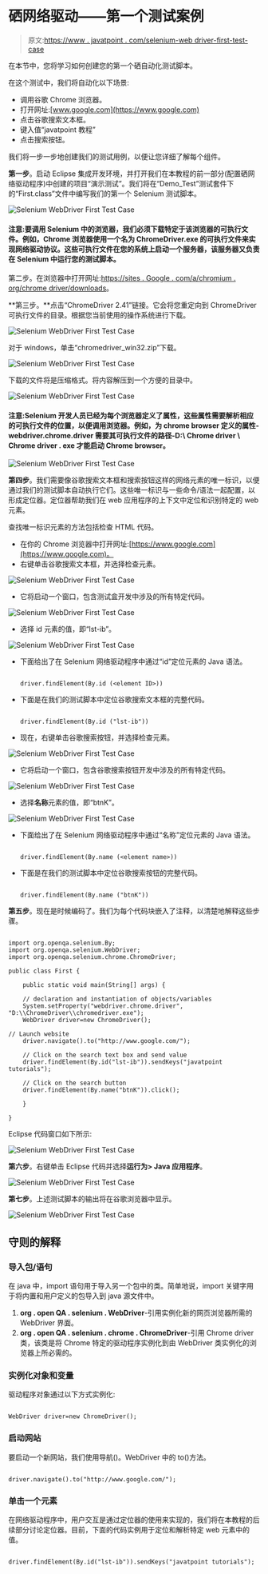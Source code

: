 # 硒网络驱动——第一个测试案例

> 原文:[https://www . javatpoint . com/selenium-web driver-first-test-case](https://www.javatpoint.com/selenium-webdriver-first-test-case)

在本节中，您将学习如何创建您的第一个硒自动化测试脚本。

在这个测试中，我们将自动化以下场景:

*   调用谷歌 Chrome 浏览器。
*   打开网址:[www.google.com](https://www.google.com)
*   点击谷歌搜索文本框。
*   键入值“javatpoint 教程”
*   点击搜索按钮。

我们将一步一步地创建我们的测试用例，以便让您详细了解每个组件。

**第一步**。启动 Eclipse 集成开发环境，并打开我们在本教程的前一部分(配置硒网络驱动程序)中创建的项目“演示测试”。我们将在“Demo_Test”测试套件下的“First.class”文件中编写我们的第一个 Selenium 测试脚本。

![Selenium WebDriver First Test Case](../Images/3cff77c174d22e40e9437c486d6bda92.png)

#### 注意:要调用 Selenium 中的浏览器，我们必须下载特定于该浏览器的可执行文件。例如，Chrome 浏览器使用一个名为 ChromeDriver.exe 的可执行文件来实现网络驱动协议。这些可执行文件在您的系统上启动一个服务器，该服务器又负责在 Selenium 中运行您的测试脚本。

第二步。在浏览器中打开网址:[https://sites . Google . com/a/chromium . org/chrome driver/downloads](https://sites.google.com/a/chromium.org/chromedriver/downloads )。

**第三步。**点击“ChromeDriver 2.41”链接。它会将您重定向到 ChromeDriver 可执行文件的目录。根据您当前使用的操作系统进行下载。

![Selenium WebDriver First Test Case](../Images/149b9637d9ca21049bcec2f5f56a9bde.png)

对于 windows，单击“chromedriver_win32.zip”下载。

![Selenium WebDriver First Test Case](../Images/3a842eeb998172034426947f513c0674.png)

下载的文件将是压缩格式。将内容解压到一个方便的目录中。

![Selenium WebDriver First Test Case](../Images/fabb0980e52f83a4a7a86c7ca7b31302.png)

#### 注意:Selenium 开发人员已经为每个浏览器定义了属性，这些属性需要解析相应的可执行文件的位置，以便调用浏览器。例如，为 chrome browser 定义的属性- webdriver.chrome.driver 需要其可执行文件的路径-D:\ Chrome driver \ Chrome driver . exe 才能启动 Chrome browser。

![Selenium WebDriver First Test Case](../Images/55d519493c0740201ffc04bf83ddeae1.png)

**第四步**。我们需要像谷歌搜索文本框和搜索按钮这样的网络元素的唯一标识，以便通过我们的测试脚本自动执行它们。这些唯一标识与一些命令/语法一起配置，以形成定位器。定位器帮助我们在 web 应用程序的上下文中定位和识别特定的 web 元素。

查找唯一标识元素的方法包括检查 HTML 代码。

*   在你的 Chrome 浏览器中打开网址:[https://www.google.com](https://www.google.com)。
*   右键单击谷歌搜索文本框，并选择检查元素。

![Selenium WebDriver First Test Case](../Images/dfe8812b09527429408e041e293cf7c8.png)

*   它将启动一个窗口，包含测试盒开发中涉及的所有特定代码。

![Selenium WebDriver First Test Case](../Images/9805bceee826a0bb7de337fc2760842b.png)

*   选择 id 元素的值，即“lst-ib”。

![Selenium WebDriver First Test Case](../Images/35db2676fad76f7589edf2f61d65d281.png)

*   下面给出了在 Selenium 网络驱动程序中通过“id”定位元素的 Java 语法。

    ```

    driver.findElement(By.id (<element ID>))

    ```

*   下面是在我们的测试脚本中定位谷歌搜索文本框的完整代码。

    ```

    driver.findElement(By.id ("lst-ib"))

    ```

*   现在，右键单击谷歌搜索按钮，并选择检查元素。

![Selenium WebDriver First Test Case](../Images/a1463d59d9604dea1ebe390913c8f746.png)

*   它将启动一个窗口，包含谷歌搜索按钮开发中涉及的所有特定代码。

![Selenium WebDriver First Test Case](../Images/25219439bf5525344dec14c2e352dbff.png)

*   选择**名称**元素的值，即“btnK”。

![Selenium WebDriver First Test Case](../Images/7220bfc05133aabcd9deb2ef2b724061.png)

*   下面给出了在 Selenium 网络驱动程序中通过“名称”定位元素的 Java 语法。

    ```

    driver.findElement(By.name (<element name>))

    ```

*   下面是在我们的测试脚本中定位谷歌搜索按钮的完整代码。

    ```

    driver.findElement(By.name ("btnK"))

    ```

**第五步**。现在是时候编码了。我们为每个代码块嵌入了注释，以清楚地解释这些步骤。

```

import org.openqa.selenium.By;
import org.openqa.selenium.WebDriver;
import org.openqa.selenium.chrome.ChromeDriver;

public class First {

	public static void main(String[] args) {

	// declaration and instantiation of objects/variables
	System.setProperty("webdriver.chrome.driver", "D:\\ChromeDriver\\chromedriver.exe");
	WebDriver driver=new ChromeDriver();

// Launch website
	driver.navigate().to("http://www.google.com/");

	// Click on the search text box and send value
	driver.findElement(By.id("lst-ib")).sendKeys("javatpoint tutorials");

	// Click on the search button
	driver.findElement(By.name("btnK")).click();

	}

}

```

Eclipse 代码窗口如下所示:

![Selenium WebDriver First Test Case](../Images/b09bc3d2423e23000d14910e3878cb8b.png)

**第六步**。右键单击 Eclipse 代码并选择**运行为> Java 应用程序**。

![Selenium WebDriver First Test Case](../Images/ea515eda25839dd0b5e84e8877eb57c2.png)

**第七步**。上述测试脚本的输出将在谷歌浏览器中显示。

![Selenium WebDriver First Test Case](../Images/b5510048b52f6db8e259b1cad405d58f.png)

## 守则的解释

### 导入包/语句

在 java 中，import 语句用于导入另一个包中的类。简单地说，import 关键字用于将内置和用户定义的包导入到 java 源文件中。

1.  **org . open QA . selenium . WebDriver**-引用实例化新的网页浏览器所需的 WebDriver 界面。
2.  **org . open QA . selenium . chrome . ChromeDriver**-引用 Chrome driver 类，该类是将 Chrome 特定的驱动程序实例化到由 WebDriver 类实例化的浏览器上所必需的。

### 实例化对象和变量

驱动程序对象通过以下方式实例化:

```

WebDriver driver=new ChromeDriver();

```

### 启动网站

要启动一个新网站，我们使用导航()。WebDriver 中的 to()方法。

```

driver.navigate().to("http://www.google.com/");

```

### 单击一个元素

在网络驱动程序中，用户交互是通过定位器的使用来实现的，我们将在本教程的后续部分讨论定位器。目前，下面的代码实例用于定位和解析特定 web 元素中的值。

```

driver.findElement(By.id("lst-ib")).sendKeys("javatpoint tutorials");

```